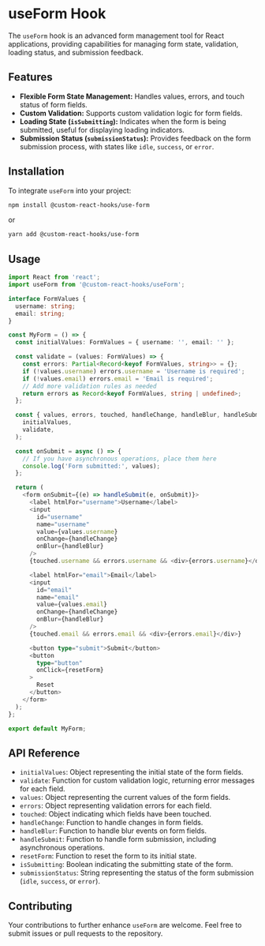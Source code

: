 # useForm Hook

The `useForm` hook is an advanced form management tool for React applications, providing capabilities for managing form state, validation, loading status, and submission feedback.

## Features

- **Flexible Form State Management:** Handles values, errors, and touch status of form fields.
- **Custom Validation:** Supports custom validation logic for form fields.
- **Loading State (`isSubmitting`):** Indicates when the form is being submitted, useful for displaying loading indicators.
- **Submission Status (`submissionStatus`):** Provides feedback on the form submission process, with states like `idle`, `success`, or `error`.

## Installation

To integrate `useForm` into your project:

```bash
npm install @custom-react-hooks/use-form
```

or

```bash
yarn add @custom-react-hooks/use-form
```

## Usage

```typescript
import React from 'react';
import useForm from '@custom-react-hooks/useForm';

interface FormValues {
  username: string;
  email: string;
}

const MyForm = () => {
  const initialValues: FormValues = { username: '', email: '' };

  const validate = (values: FormValues) => {
    const errors: Partial<Record<keyof FormValues, string>> = {};
    if (!values.username) errors.username = 'Username is required';
    if (!values.email) errors.email = 'Email is required';
    // Add more validation rules as needed
    return errors as Record<keyof FormValues, string | undefined>;
  };

  const { values, errors, touched, handleChange, handleBlur, handleSubmit, resetForm } = useForm(
    initialValues,
    validate,
  );

  const onSubmit = async () => {
    // If you have asynchronous operations, place them here
    console.log('Form submitted:', values);
  };

  return (
    <form onSubmit={(e) => handleSubmit(e, onSubmit)}>
      <label htmlFor="username">Username</label>
      <input
        id="username"
        name="username"
        value={values.username}
        onChange={handleChange}
        onBlur={handleBlur}
      />
      {touched.username && errors.username && <div>{errors.username}</div>}

      <label htmlFor="email">Email</label>
      <input
        id="email"
        name="email"
        value={values.email}
        onChange={handleChange}
        onBlur={handleBlur}
      />
      {touched.email && errors.email && <div>{errors.email}</div>}

      <button type="submit">Submit</button>
      <button
        type="button"
        onClick={resetForm}
      >
        Reset
      </button>
    </form>
  );
};

export default MyForm;
```

## API Reference

- `initialValues`: Object representing the initial state of the form fields.
- `validate`: Function for custom validation logic, returning error messages for each field.
- `values`: Object representing the current values of the form fields.
- `errors`: Object representing validation errors for each field.
- `touched`: Object indicating which fields have been touched.
- `handleChange`: Function to handle changes in form fields.
- `handleBlur`: Function to handle blur events on form fields.
- `handleSubmit`: Function to handle form submission, including asynchronous operations.
- `resetForm`: Function to reset the form to its initial state.
- `isSubmitting`: Boolean indicating the submitting state of the form.
- `submissionStatus`: String representing the status of the form submission (`idle`, `success`, or `error`).

## Contributing

Your contributions to further enhance `useForm` are welcome. Feel free to submit issues or pull requests to the repository.
